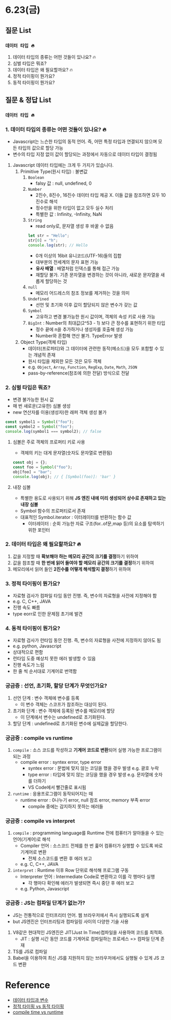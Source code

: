 # 6.23(금)

## 질문 List

### `데이터 타입 🔥`

1. 데이터 타입의 종류는 어떤 것들이 있나요? 🔥
2. 심벌 타입은 뭐죠?
3. 데이터 타입은 왜 필요할까요? 🔥
4. 정적 타이핑이 뭔가요?
5. 동적 타이핑이 뭔가요?

## 질문 & 정답 List

### `데이터 타입 🔥`

### 1. 데이터 타입의 종류는 어떤 것들이 있나요? 🔥

- Javascript는 느슨한 타입의 동적 언어. 즉, 어떤 특정 타입과 연결되지 않으며 모든 타입의 값으로 할당 가능
- 변수의 타입 지정 없이 값이 할당되는 과정에서 자동으로 데이터 타입이 결정됨

1. Javascript 데이터 타입에는 크게 두 가지가 있습니다.
   1. Primitive Type(원시 타입) : 불변값
      1. `Boolean`
         - falsy 값 : null, undefined, 0
      2. `Number`
         - 2진수, 8진수, 16진수 데이터 타입 제공 X. 이들 값을 참조하면 모두 10진수로 해석
         - 정수만을 위한 타입이 없고 모두 실수 처리
         - 특별한 값 : Infinity, -Infinity, NaN
      3. `String`
         - read only로, 문자열 생성 후 바꿀 수 없음
         ```js
         let str = "Hello";
         str[0] = "h";
         console.log(str); // Hello
         ```
         - 0개 이상의 16bit 유니코드(UTF-16)들의 집합
         - 대부분의 전세계의 문자 표현 가능
         - **유사 배열** : 배열처럼 인덱스를 통해 접근 가능
         - 재할당 불가. 기존 문자열을 변경하는 것이 아니라, 새로운 문자열을 새롭게 할당하는 것
      4. `null`
         - 메모리 어드레스의 참조 정보를 제거하는 것을 의미
      5. `Undefined`
         - 선언 및 초기화 이후 값이 할당되지 않은 변수가 갖는 값
      6. `Symbol`
         - 고유하고 변경 불가능한 원시 값이며, 객체의 속성 키로 사용 가능
      7. `BigInt` : Number의 최대값(2^53 - 1) 보다 큰 정수를 표현하기 위한 타입
         - 정수 끝에 n을 추가하거나 생성자를 호출해 생성 가능
         - Number와 혼합해 연산 불가. TypeError 발생
   2. Object Type(객체 타입)
      - 데이터(프로퍼티)와 그 데이터에 관련한 동작(메소드)을 모두 포함할 수 있는 개념적 존재
      - 원시 타입을 제외한 모든 것은 모두 객체
      - e.g. `Object`, `Array`, `Function`, `RegExp`, `Date`, `Math`, `JSON`
      - pass-by-reference(참조에 의한 전달) 방식으로 전달

### 2. 심벌 타입은 뭐죠?

- 변경 불가능한 원시 값
- 매 번 새로운(고유한) 심볼 생성
- new 연산자를 이용(생성자)한 래퍼 객체 생성 불가

```js
const symbol1 = Symbol("foo");
const symbol2 = Symbol("foo");
console.log(symbol1 === symbol2); // false
```

1.  심볼은 주로 객체의 프로퍼티 키로 사용

    - 객체의 키는 대게 문자열(숫자도 문자열로 변환됨)

    ```js
    const obj = {};
    const foo = Symbol("foo");
    obj[foo] = "bar";
    console.log(obj); // { [Symbol(foo)]: 'bar' }
    ```

2.  내장 심볼
    - 특별한 용도로 사용되기 위해 **JS 엔진 내에 미리 생성되어 상수로 존재하고 있는 내장 심볼**
    - Symbol 함수의 프로퍼티로서 존재
    - 대표적인 Symbol.iterator : 이터레이터를 반환하는 함수 값
      - 이터레이터 : 순회 가능한 자료 구조(for..of문,map 등)의 요소를 탐색하기 위한 포인터

### 2. 데이터 타입은 왜 필요할까요? 🔥

1. 값을 지정할 때 **확보해야 하는 메모리 공간의 크기를 결정**하기 위하여
2. 값을 참조할 때 **한 번에 읽어 들여야 할 메모리 공간의 크기를 결정**하기 위하여
3. 메모리에서 읽어 들인 **2진수를 어떻게 해석할지 결정**하기 위하여

### 3. 정적 타이핑이 뭔가요?

- 자료형 검사가 컴파일 타임 동안 진행. 즉, 변수의 자료형을 사전에 지정해야 함
- e.g. C, C++, JAVA
- 진행 속도 빠름
- type eorr로 인한 문제점 초기에 발견

### 4. 동적 타이핑이 뭔가요?

- 자료형 검사가 런타임 동안 진행. 즉, 변수의 자료형을 사전에 지정하지 않아도 됨
- e.g. python, Javascript
- 상대적으로 편함
- 런타임 도중 예상치 못한 에러 발생할 수 있음
- 진행 속도가 느림
- 한 줄 씩 순서대로 기계어로 번역함

### 궁금증 : 선언, 초기화, 할당 단계가 무엇인가요?

1. 선언 단계 : 변수 객체에 변수를 등록
   - 이 변수 객체는 스코프가 참조하는 대상이 된다.
2. 초기화 단계 : 변수 객체에 등록된 변수를 메모리에 할당
   - 이 단계에서 변수는 undefined로 초기화된다.
3. 할당 단계 : undefined로 초기화된 변수에 실제값을 할당한다.

### 궁금증 : compile vs runtime

1. `compile` : 소스 코드를 작성하고 **기계어 코드로 변환**되어 실행 가능한 프로그램이 되는 과정
   - compile error : syntex error, type error
     - syntex error : 문법에 맞지 않는 코딩을 했을 경우 발생 e.g. 괄호 누락
     - type error : 타입에 맞지 않는 코딩을 했을 경우 발생 e.g. 문자열에 숫자를 더하기
     - VS Code에서 빨간줄로 표시됨
2. `runtime` : 응용프로그램이 동작되어지는 때
   - runtime error : 0나누기 error, null 참조 error, memory 부족 error
     - compile 중에는 감지하지 못하는 에러들

### 궁금증 : compile vs interpret

1. `compile` : programming language를 Runtime 전에 컴퓨터가 알아들을 수 있는 언어(기계어)로 해석
   - Compiler 언어 : 소스코드 전체를 한 번 훑어 컴퓨터가 실행할 수 있도록 바로 기계어로 변환
     - 전체 소스코드를 변환 후 에러 보고
   - e.g. C, C++, JAVA
2. `interpret` : Runtime 이후 Row 단위로 해석해 프로그램 구동
   - Interpreter 언어 : Intermediate Code로 변환하고 이를 각 행마다 실행
     - 각 행마다 확인해 에러가 발생되면 즉시 중단 후 에러 보고
   - e.g. Python, Javascript

### 궁금증 : JS는 컴파일 단계가 없는가?

- JS는 전통적으로 인터프리터 언어. 웹 브라우저에서 즉시 실행되도록 설계
- but JS엔진은 인터프리팅과 컴파일링 사이의 다양한 기술 사용

1. V8같은 현대적인 JS엔진은 JIT(Just In Time)컴파일을 사용하여 코드를 최적화.
   - JIT : 실행 시간 동안 코드를 기계어로 컴파일하는 프로세스 => 컴파일 단계 존재
2. TS를 JS로 컴파일
3. Babel을 이용하여 최신 JS를 지원하지 않는 브라우저에서도 실행될 수 있게 JS 코드 변환

# Reference

- [데이터 타입과 변수](https://poiemaweb.com/js-data-type-variable)
- [정적 타이핑 vs 동적 타이핑](https://velog.io/@mquat/python-%EC%A0%95%EC%A0%81-%ED%83%80%EC%9D%B4%ED%95%91-vs-%EB%8F%99%EC%A0%81-%ED%83%80%EC%9D%B4%ED%95%91)
- [compile time vs runtime](https://yeko90.tistory.com/entry/compile-time%EC%BB%B4%ED%8C%8C%EC%9D%BC-%ED%83%80%EC%9E%84-vs-runtime%EB%9F%B0%ED%83%80%EC%9E%84-%EC%B0%A8%EC%9D%B4)
